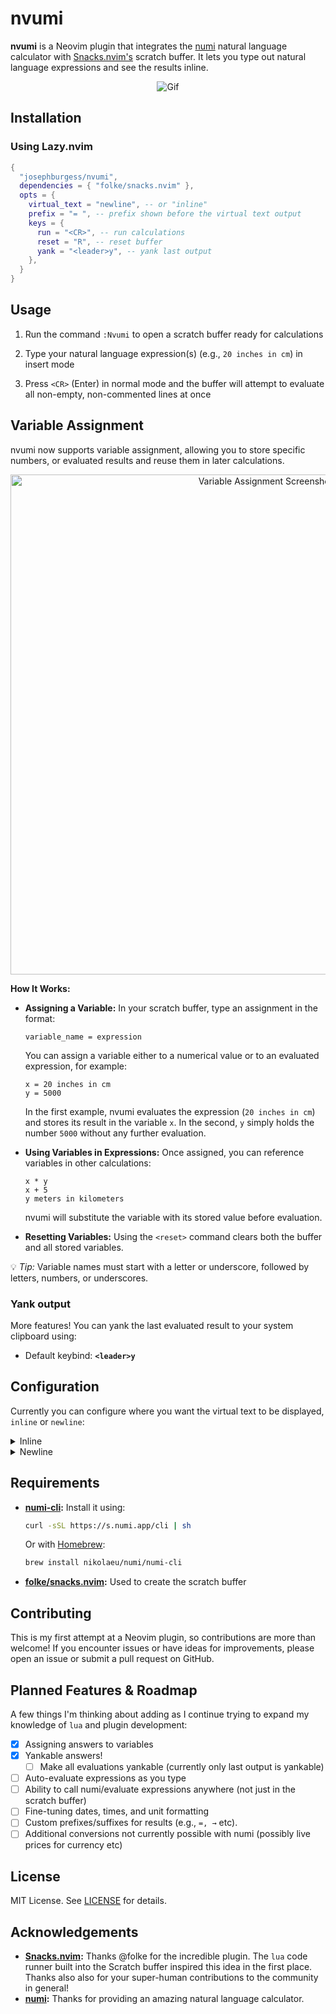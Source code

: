 # nvumi

**nvumi** is a Neovim plugin that integrates the [numi](https://github.com/nikolaeu/numi) natural language calculator with [Snacks.nvim's](https://github.com/folke/snacks.nvim/blob/main/docs/scratch.md) scratch buffer. It lets you type out natural language expressions and see the results inline.

<p align="center">
  <img src="https://github.com/user-attachments/assets/5c139292-72a6-4c1b-801f-a91a56c026de" alt="Gif" />
</p>

## Installation

### Using Lazy.nvim

```lua
{
  "josephburgess/nvumi",
  dependencies = { "folke/snacks.nvim" },
  opts = {
    virtual_text = "newline", -- or "inline"
    prefix = "= ", -- prefix shown before the virtual text output
    keys = {
      run = "<CR>", -- run calculations
      reset = "R", -- reset buffer
      yank = "<leader>y", -- yank last output
    },
  }
}
```

## Usage

1. Run the command `:Nvumi` to open a scratch buffer ready for calculations

2. Type your natural language expression(s) (e.g., `20 inches in cm`) in insert mode

3. Press `<CR>` (Enter) in normal mode and the buffer will attempt to evaluate all non-empty, non-commented lines at once

## Variable Assignment

nvumi now supports variable assignment, allowing you to store specific numbers, or evaluated results and reuse them in later calculations.

<p align="center">
  <img src="https://github.com/user-attachments/assets/ea3c06ed-2555-45b3-85bb-89e4834f9d97" alt="Variable Assignment Screenshot" width="800" />
</p>

**How It Works:**

- **Assigning a Variable:**
  In your scratch buffer, type an assignment in the format:

  ```text
  variable_name = expression
  ```

  You can assign a variable either to a numerical value or to an evaluated expression, for example:

  ```text
  x = 20 inches in cm
  y = 5000
  ```

  In the first example, nvumi evaluates the expression (`20 inches in cm`) and stores its result in the variable `x`.
  In the second, `y` simply holds the number `5000` without any further evaluation.

- **Using Variables in Expressions:**
  Once assigned, you can reference variables in other calculations:

  ```text
  x * y
  x + 5
  y meters in kilometers
  ```

  nvumi will substitute the variable with its stored value before evaluation.

- **Resetting Variables:**
  Using the `<reset>` command clears both the buffer and all stored variables.

💡 _Tip:_ Variable names must start with a letter or underscore, followed by letters, numbers, or underscores.

### **Yank output**

More features! You can yank the last evaluated result to your system clipboard using:

- Default keybind: **`<leader>y`**

## Configuration

Currently you can configure where you want the virtual text to be displayed, `inline` or `newline`:

<details closed>
  <summary>Inline</summary>
  <p>
    <img src="https://github.com/user-attachments/assets/dae054cc-bddb-49c2-802a-68bfc9108d49" alt="Inline Screenshot" />
  </p>
</details>

<details closed>
  <summary>Newline</summary>
  <p>
    <img src="https://github.com/user-attachments/assets/f7222430-4cb4-4eb7-a155-477d70dc39ff" alt="Newline Screenshot" />
  </p>
</details>

## Requirements

- **[numi-cli](https://github.com/nikolaeu/numi):**
  Install it using:

  ```bash
  curl -sSL https://s.numi.app/cli | sh
  ```

  Or with [Homebrew](https://brew.sh/):

  ```bash
  brew install nikolaeu/numi/numi-cli
  ```

- **[folke/snacks.nvim](https://github.com/folke/snacks.nvim):**
  Used to create the scratch buffer

## Contributing

This is my first attempt at a Neovim plugin, so contributions are more than welcome! If you encounter issues or have ideas for improvements, please open an issue or submit a pull request on GitHub.

## Planned Features & Roadmap

A few things I'm thinking about adding as I continue trying to expand my knowledge of `lua` and plugin development:

- [x] Assigning answers to variables
- [x] Yankable answers!
  - [ ] Make all evaluations yankable (currently only last output is yankable)
- [ ] Auto-evaluate expressions as you type
- [ ] Ability to call numi/evaluate expressions anywhere (not just in the scratch buffer)
- [ ] Fine-tuning dates, times, and unit formatting
- [ ] Custom prefixes/suffixes for results (e.g., `=, →` etc).
- [ ] Additional conversions not currently possible with numi (possibly live prices for currency etc)

## License

MIT License. See [LICENSE](LICENSE) for details.

## Acknowledgements

- **[Snacks.nvim](https://github.com/folke/snacks.nvim):**
  Thanks @folke for the incredible plugin. The `lua` code runner built into the Scratch buffer inspired this idea in the first place. Thanks also also for your super-human contributions to the community in general!
- **[numi](https://github.com/nikolaeu/numi):**
  Thanks for providing an amazing natural language calculator.
